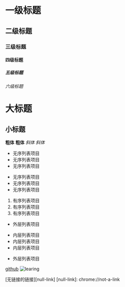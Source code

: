 # 一级标题
## 二级标题
### 三级标题
#### 四级标题
##### 五级标题
###### 六级标题
大标题
=
小标题
-


**粗体**
__粗体__
*斜体*
_斜体_

- 无序列表项目
- 无序列表项目
- 无序列表项目

* 无序列表项目
* 无序列表项目
* 无序列表项目

1. 有序列表项目
2. 有序列表项目
3. 有序列表项目

- 外层列表项目
 + 内层列表项目
 + 内层列表项目
 + 内层列表项目
- 外层列表项目

[github][1]
![learing](http://11.jps)

[1]:https://github.com/XCgratitude


[无链接的链接][null-link]
[null-link]: chrome://not-a-link